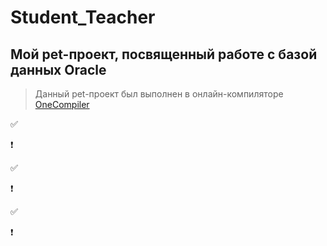 # Student_Teacher
## Мой pet-проект, посвященный работе с базой данных Oracle </u>
> Данный pet-проект был выполнен в онлайн-компиляторе [OneCompiler](https://onecompiler.com/)

:white_check_mark: 

:heavy_exclamation_mark: 

:white_check_mark:

:heavy_exclamation_mark:

:white_check_mark:

:heavy_exclamation_mark:
